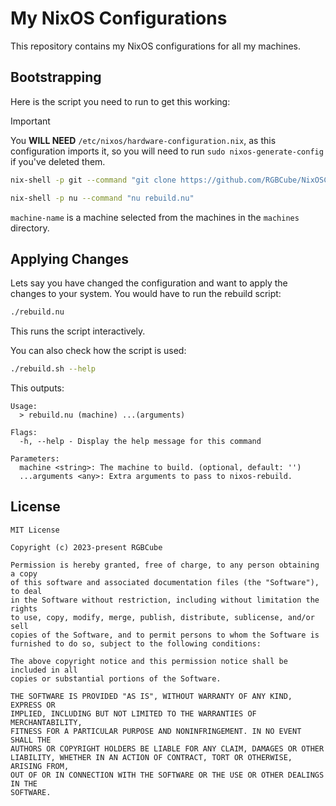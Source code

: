 # My NixOS Configurations

This repository contains my NixOS configurations for all my machines.

## Bootstrapping

Here is the script you need to run to get this working:

> [!IMPORTANT]
> You **WILL NEED** `/etc/nixos/hardware-configuration.nix`, as this configuration
> imports it, so you will need to run `sudo nixos-generate-config` if you've deleted them.

```sh
nix-shell -p git --command "git clone https://github.com/RGBCube/NixOSConfiguration && cd NixOSConfiguration"

nix-shell -p nu --command "nu rebuild.nu"
```

`machine-name` is a machine selected from the machines in the `machines` directory.

## Applying Changes

Lets say you have changed the configuration and want to apply the changes
to your system. You would have to run the rebuild script:

```sh
./rebuild.nu
```

This runs the script interactively.

You can also check how the script is used:

```sh
./rebuild.sh --help
```

This outputs:

```
Usage:
  > rebuild.nu (machine) ...(arguments)

Flags:
  -h, --help - Display the help message for this command

Parameters:
  machine <string>: The machine to build. (optional, default: '')
  ...arguments <any>: Extra arguments to pass to nixos-rebuild.
```

## License

```
MIT License

Copyright (c) 2023-present RGBCube

Permission is hereby granted, free of charge, to any person obtaining a copy
of this software and associated documentation files (the "Software"), to deal
in the Software without restriction, including without limitation the rights
to use, copy, modify, merge, publish, distribute, sublicense, and/or sell
copies of the Software, and to permit persons to whom the Software is
furnished to do so, subject to the following conditions:

The above copyright notice and this permission notice shall be included in all
copies or substantial portions of the Software.

THE SOFTWARE IS PROVIDED "AS IS", WITHOUT WARRANTY OF ANY KIND, EXPRESS OR
IMPLIED, INCLUDING BUT NOT LIMITED TO THE WARRANTIES OF MERCHANTABILITY,
FITNESS FOR A PARTICULAR PURPOSE AND NONINFRINGEMENT. IN NO EVENT SHALL THE
AUTHORS OR COPYRIGHT HOLDERS BE LIABLE FOR ANY CLAIM, DAMAGES OR OTHER
LIABILITY, WHETHER IN AN ACTION OF CONTRACT, TORT OR OTHERWISE, ARISING FROM,
OUT OF OR IN CONNECTION WITH THE SOFTWARE OR THE USE OR OTHER DEALINGS IN THE
SOFTWARE.

```
